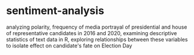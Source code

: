 # sentiment-analysis
analyzing polarity, frequency of media portrayal of presidential and house of representative candidates in 2016 and 2020, examining descriptive statistics of text data in R, exploring relationships between these variables to isolate effect on candidate's fate on Election Day 

